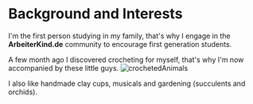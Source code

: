 # Background and Interests
I'm the first person studying in my family, that's why I engage in the **ArbeiterKind.de** community to encourage first generation students.

A few month ago I discovered crocheting for myself, that's why I'm now accompanied by these little guys.
![crochetedAnimals](/CrochetingAnimals.JPEG)

I also like handmade clay cups, musicals and gardening (succulents and orchids).

